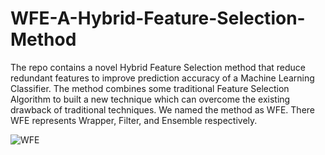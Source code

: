 # WFE-A-Hybrid-Feature-Selection-Method
The repo contains a novel Hybrid Feature Selection method that reduce redundant features to improve prediction accuracy of a Machine Learning Classifier. The method combines some traditional Feature Selection Algorithm to built a new technique which can overcome the existing drawback of traditional techniques. We named the method as WFE. There WFE represents Wrapper, Filter, and Ensemble respectively. 

![WFE](https://user-images.githubusercontent.com/70132613/144663131-0f2d1d5e-fad0-4118-88ad-a0e5dcc9c849.png)
